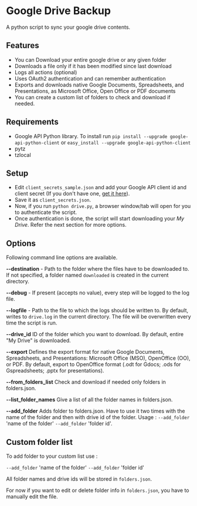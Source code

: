 Google Drive Backup
===================

A python script to sync your google drive contents.

## Features
* You can Download your entire google drive or any given folder
* Downloads a file only if it has been modified since last download
* Logs all actions (optional)
* Uses OAuth2 authentication and can remember authentication
* Exports and downloads native Google Documents, Spreadsheets, and Presentations, as Microsoft Office, Open Office or PDF documents
* You can create a custom list of folders to check and download if needed.

## Requirements
* Google API Python library. To install run
`pip install --upgrade google-api-python-client` or
`easy_install --upgrade google-api-python-client`
* pytz
* tzlocal

## Setup
* Edit `client_secrets_sample.json` and add your Google API client id and client secret (If you don't have one, [get it here](https://code.google.com/apis/console/)).
* Save it as `client_secrets.json`.
* Now, if you run `python drive.py`, a browser window/tab will open for you to authenticate the script.
* Once authentication is done, the script will start downloading your *My Drive*. Refer the next section for more options.

## Options
Following command line options are available.

**--destination** - Path to the folder where the files have to be downloaded to. If not specified, a folder named `downloaded` is created in the current directory.

**--debug** - If present (accepts no value), every step will be logged to the log file.

**--logfile** - Path to the file to which the logs should be written to. By default, writes to `drive.log` in the current directory. The file will be overwritten every time the script is run.

**--drive_id** ID of the folder which you want to download. By default, entire "My Drive" is downloaded.

**--export** Defines the export format for native Google Documents, Spreadsheets, and Presentations: Microsoft Office (MSO), OpenOffice (OO), or PDF.  By default, export to OpenOffice format (.odt for Gdocs; .ods for Gspreadsheets; .pptx for presentations).

**--from_folders_list** Check and download if needed only folders in folders.json.

**--list_folder_names**  Give a list of all the folder names in folders.json.

**--add_folder** Adds folder to folders.json. Have to use it two times with the name of the folder and then with drive id of the folder. Usage :  `--add_folder` 'name of the folder' `--add_folder` 'folder id'. 

## Custom folder list
To add folder to your custom list use :

 `--add_folder` 'name of the folder' `--add_folder` 'folder id' 
 
 All folder names and drive ids will be stored in `folders.json`.
 
 For now if you want to edit or delete folder info in `folders.json`, you have to manually edit the file.
